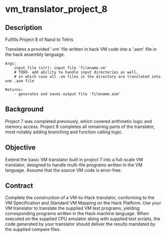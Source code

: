 # vm_translator_project_8

## Description
Fulfills Project 8 of Nand to Tetris 

Translates a provided '.vm' file written in hack VM code into a '.asm' file in the hack assembly language.

    Args:
        input_file (str): input file 'filename.vm'
        # TODO- add ability to handle input directories as well, 
        # in which case all .vm files in the directory are translated into one .asm file

    Returns:
        - generates and saves output file 'filename.asm'

## Background
Project 7 was completed previously, which covered arithmetic logic and memory access. Project 8 completes all remaining parts of the translator, most notably adding branching and function calling logic.

## Objective
Extend the basic VM translator built in project 7 into a full-scale VM translator, designed to handle
multi-file programs written in the VM language. Assume that the source VM code is error-free.

## Contract
Complete the construction of a VM-to-Hack translator, conforming to the VM Specification and
Standard VM Mapping on the Hack Platform. Use your VM translator to translate the supplied VM
test programs, yielding corresponding programs written in the Hack machine language. When
executed on the supplied CPU emulator along with supplied test scripts, the code generated by
your translator should deliver the results mandated by the supplied compare files.